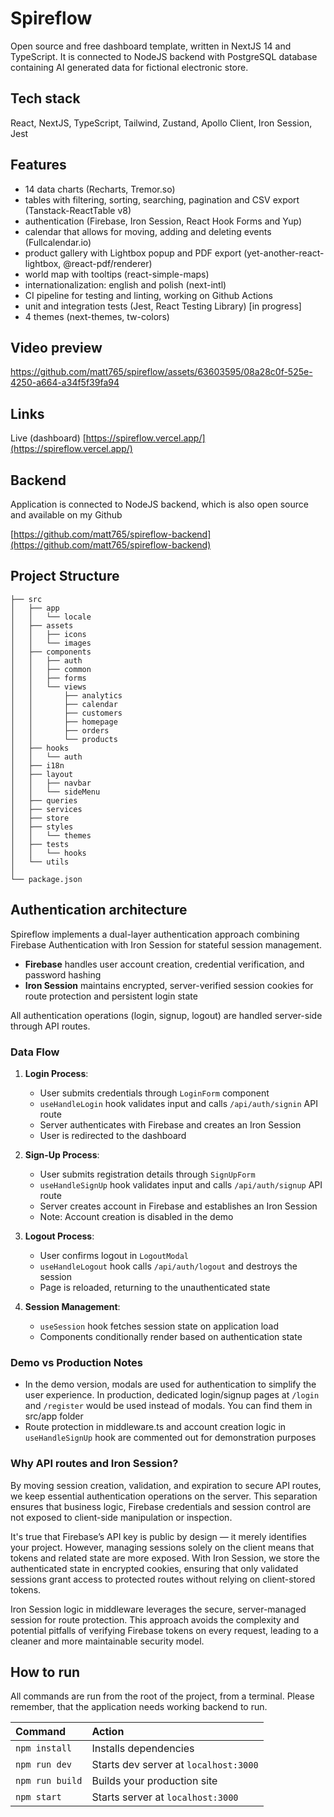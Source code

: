 # Spireflow
Open source and free dashboard template, written in NextJS 14 and TypeScript. It is connected to NodeJS backend with PostgreSQL database containing AI generated data for fictional electronic store.

## Tech stack
React, NextJS, TypeScript, Tailwind, Zustand, Apollo Client, Iron Session, Jest

## Features
- 14 data charts (Recharts, Tremor.so)
- tables with filtering, sorting, searching, pagination and CSV export (Tanstack-ReactTable v8)
- authentication (Firebase, Iron Session, React Hook Forms and Yup)
- calendar that allows for moving, adding and deleting events (Fullcalendar.io)
- product gallery with Lightbox popup and PDF export (yet-another-react-lightbox, @react-pdf/renderer)
- world map with tooltips (react-simple-maps)
- internationalization: english and polish (next-intl)
- CI pipeline for testing and linting, working on Github Actions
- unit and integration tests (Jest, React Testing Library) [in progress]
- 4 themes (next-themes, tw-colors)

## Video preview
https://github.com/matt765/spireflow/assets/63603595/08a28c0f-525e-4250-a664-a34f5f39fa94

## Links
Live (dashboard) [https://spireflow.vercel.app/](https://spireflow.vercel.app/)

## Backend
Application is connected to NodeJS backend, which is also open source and available on my Github

[https://github.com/matt765/spireflow-backend](https://github.com/matt765/spireflow-backend)

##  Project Structure
```
├── src
│   ├── app
│   │   └── locale
│   ├── assets
│   │   ├── icons
│   │   └── images
│   ├── components
│   │   ├── auth
│   │   ├── common
│   │   ├── forms
│   │   └── views
│   │       ├── analytics
│   │       ├── calendar
│   │       ├── customers
│   │       ├── homepage
│   │       ├── orders
│   │       └── products
│   ├── hooks
│   │   └── auth
│   ├── i18n
│   ├── layout
│   │   ├── navbar
│   │   └── sideMenu
│   ├── queries
│   ├── services
│   ├── store
│   ├── styles
│   │   └── themes
│   ├── tests
│   │   └── hooks
│   └── utils
│ 
└── package.json
```

## Authentication architecture

Spireflow implements a dual-layer authentication approach combining Firebase Authentication with Iron Session for stateful session management. 

- **Firebase** handles user account creation, credential verification, and password hashing 
- **Iron Session** maintains encrypted, server-verified session cookies for route protection and persistent login state

All authentication operations (login, signup, logout) are handled server-side through API routes.

### Data Flow

1. **Login Process**:
   - User submits credentials through `LoginForm` component
   - `useHandleLogin` hook validates input and calls `/api/auth/signin` API route
   - Server authenticates with Firebase and creates an Iron Session
   - User is redirected to the dashboard

2. **Sign-Up Process**:
   - User submits registration details through `SignUpForm`
   - `useHandleSignUp` hook validates input and calls `/api/auth/signup` API route
   - Server creates account in Firebase and establishes an Iron Session
   - Note: Account creation is disabled in the demo

3. **Logout Process**:
   - User confirms logout in `LogoutModal`
   - `useHandleLogout` hook calls `/api/auth/logout` and destroys the session
   - Page is reloaded, returning to the unauthenticated state

4. **Session Management**:
   - `useSession` hook fetches session state on application load
   - Components conditionally render based on authentication state

### Demo vs Production Notes

- In the demo version, modals are used for authentication to simplify the user experience. In production, dedicated login/signup pages at `/login` and `/register` would be used instead of modals. You can find them in src/app folder
- Route protection in middleware.ts and account creation logic in `useHandleSignUp` hook are commented out for demonstration purposes

### Why API routes and Iron Session?

By moving session creation, validation, and expiration to secure API routes, we keep essential authentication operations on the server. This separation ensures that business logic, Firebase credentials and session control are not exposed to client-side manipulation or inspection. 

It's true that Firebase’s API key is public by design — it merely identifies your project. However, managing sessions solely on the client means that tokens and related state are more exposed. With Iron Session, we store the authenticated state in encrypted cookies, ensuring that only validated sessions grant access to protected routes without relying on client-stored tokens.

Iron Session logic in middleware leverages the secure, server-managed session for route protection. This approach avoids the complexity and potential pitfalls of verifying Firebase tokens on every request, leading to a cleaner and more maintainable security model.

##  How to run
All commands are run from the root of the project, from a terminal. Please remember, that the application needs working backend to run. 

| Command                | Action                                             |
| :--------------------- | :------------------------------------------------- |
| `npm install`          | Installs dependencies                              |
| `npm run dev`          | Starts dev server at `localhost:3000`              |
| `npm run build`        | Builds your production site                        |
| `npm start`            | Starts server at `localhost:3000`                  |
